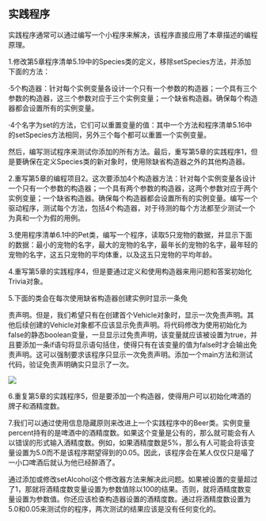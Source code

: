    

## 实践程序

实践程序通常可以通过编写一个小程序来解决，该程序直接应用了本章描述的编程原理。

1.修改第5章程序清单5.19中的Species类的定义，移除setSpecies方法，并添加下面的方法：

·5个构造器：针对每个实例变量各设计一个只有一个参数的构造器；一个具有三个参数的构造器，这三个参数对应于三个实例变量；一个缺省构造器。确保每个构造器都会设置所有的实例变量。

·4个名字为set的方法，它们可以重置变量的值：其中一个方法和程序清单5.16中的setSpecies方法相同，另外三个每个都可以重置一个实例变量。

然后，编写测试程序来测试你添加的所有方法。最后，重写第5章的实践程序1，但是要确保在定义Species类的新对象时，使用除缺省构造器之外的其他构造器。

2.重写第5章的编程项目2。这次要添加4个构造器方法：针对每个实例变量各设计一个只有一个参数的构造器；一个具有两个参数的构造器，这两个参数对应于两个实例变量；一个缺省构造器。确保每个构造器都会设置所有的实例变量。编写一个驱动程序，测试每个方法，包括4个构造器，对于待测的每个方法都至少测试一个为真和一个为假的用例。

3.使用程序清单6.1中的Pet类，编写一个程序，读取5只宠物的数据，并显示下面的数据：最小的宠物的名字，最大的宠物的名字，最年长的宠物的名字，最年轻的宠物的名字，这五只宠物的平均体重，以及这五只宠物的平均年龄。

4.重写第5章的实践程序4，但是要通过定义和使用构造器来用问题和答案初始化Trivia对象。

5.下面的类会在每次使用缺省构造器创建实例时显示一条免

责声明。但是，我们希望只有在创建首个Vehicle对象时，显示一次免责声明。其他后续创建的Vehicle对象都不应该显示免责声明。将代码修改为使用初始化为false的静态boolean变量，一旦显示过免责声明，该变量就应该被设置为true，并且要添加一条if语句将显示语句括住，使得只有在该变量的值为false时才会输出免责声明。这可以强制要求该程序只显示一次免责声明。添加一个main方法和测试代码，验证免责声明确实只显示了一次。

![](0-Assets/Epubook/程序员编程语言经典合集（计算机科学丛书5册套装），javapython编程语言含经典教材龙书《编译原理》%20(Bruce%20Eckel%20%20Alfred%20V.%20Aho%20%20Monica%20S.%20Lam%20etc.)%20(Z-Library)/images/image10497.jpeg)

6.重复第5章的实践程序5，但是要添加一个构造器，使得用户可以初始化啤酒的牌子和酒精度数。

7.我们可以通过使用信息隐藏原则来改进上一个实践程序中的Beer类。实例变量percent持有的是啤酒中的酒精度数。如果这个变量是公有的，那么就可能会有人以错误的形式输入酒精度数。例如，如果酒精度数是5%，那么有人可能会将该变量设置为5.0而不是该程序期望得到的0.05。因此，该程序会在某人仅仅只是嘬了一小口啤酒后就认为他已经醉酒了。

通过添加或修改setAlcohol这个修改器方法来解决此问题。如果被设置的变量超过了1，那就将酒精度数变量设置为参数值除以100的结果。否则，就将酒精度数变量设置为参数值。你还应该检查构造器设置的酒精度数。通过将酒精度数设置为5.0和0.05来测试你的程序，两次测试的结果应该是没有任何变化的。